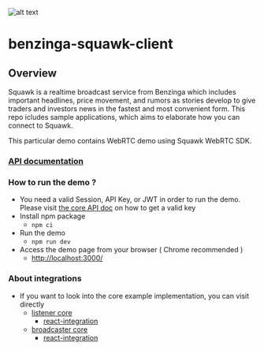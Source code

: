 ![alt text](https://raw.githubusercontent.com/Benzinga/benzinga-python-client/master/logo/Benzinga_Logo-navy.png)

# benzinga-squawk-client

## Overview
Squawk is a realtime broadcast service from Benzinga which includes important headlines, price movement, and rumors as stories develop to give traders and investors news in the fastest and most convenient form. This repo icludes sample applications, which aims to elaborate how you can connect to Squawk.

This particular demo contains WebRTC demo using Squawk WebRTC SDK. 

### [API documentation](https://www.npmjs.com/package/@benzinga/benzinga-squawk-sdk)

### How to run the demo ?

 - You need a valid Session, API Key, or JWT in order to run the demo. Please visit [the core API doc](https://docs.benzinga.io/benzinga/squawk-v4.html#Authenticate) on how to get a valid key
 - Install npm package
    - `npm ci`
 - Run the demo
    - `npm run dev`
 - Access the demo page from your browser ( Chrome recommended ) 
    - [http://localhost:3000/](http://localhost:3000/)


### About integrations
 - If you want to look into the core example implementation, you can visit directly
   - [listener core](/examples/webrtc-client-example/library/listener.integration/index.ts)
     - [react-integration](/examples/webrtc-client-example/components/listener/index.ts)
   - [broadcaster core](/examples/webrtc-client-example/library/publisher.integration/index.ts)
     - [react-integration](/examples/webrtc-client-example/components/broadcaster/index.ts)
